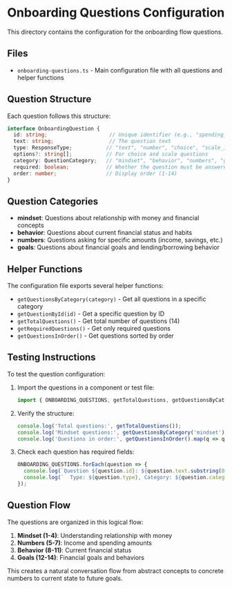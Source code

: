 # Onboarding Questions Configuration

This directory contains the configuration for the onboarding flow questions.

## Files

- `onboarding-questions.ts` - Main configuration file with all questions and helper functions

## Question Structure

Each question follows this structure:

```typescript
interface OnboardingQuestion {
  id: string;                    // Unique identifier (e.g., "spending_100k")
  text: string;                  // The question text
  type: ResponseType;           // "text", "number", "choice", "scale_1_5", "scale_1_10"
  options?: string[];           // For choice and scale questions
  category: QuestionCategory;   // "mindset", "behavior", "numbers", "goals"
  required: boolean;            // Whether the question must be answered
  order: number;                // Display order (1-14)
}
```

## Question Categories

- **mindset**: Questions about relationship with money and financial concepts
- **behavior**: Questions about current financial status and habits
- **numbers**: Questions asking for specific amounts (income, savings, etc.)
- **goals**: Questions about financial goals and lending/borrowing behavior

## Helper Functions

The configuration file exports several helper functions:

- `getQuestionsByCategory(category)` - Get all questions in a specific category
- `getQuestionById(id)` - Get a specific question by ID
- `getTotalQuestions()` - Get total number of questions (14)
- `getRequiredQuestions()` - Get only required questions
- `getQuestionsInOrder()` - Get questions sorted by order

## Testing Instructions

To test the question configuration:

1. Import the questions in a component or test file:
   ```typescript
   import { ONBOARDING_QUESTIONS, getTotalQuestions, getQuestionsByCategory } from '@/lib/onboarding-questions';
   ```

2. Verify the structure:
   ```typescript
   console.log('Total questions:', getTotalQuestions());
   console.log('Mindset questions:', getQuestionsByCategory('mindset').length);
   console.log('Questions in order:', getQuestionsInOrder().map(q => q.id));
   ```

3. Check each question has required fields:
   ```typescript
   ONBOARDING_QUESTIONS.forEach(question => {
     console.log(`Question ${question.id}: ${question.text.substring(0, 50)}...`);
     console.log(`  Type: ${question.type}, Category: ${question.category}, Required: ${question.required}`);
   });
   ```

## Question Flow

The questions are organized in this logical flow:

1. **Mindset (1-4)**: Understanding relationship with money
2. **Numbers (5-7)**: Income and spending amounts
3. **Behavior (8-11)**: Current financial status
4. **Goals (12-14)**: Financial goals and behaviors

This creates a natural conversation flow from abstract concepts to concrete numbers to current state to future goals.